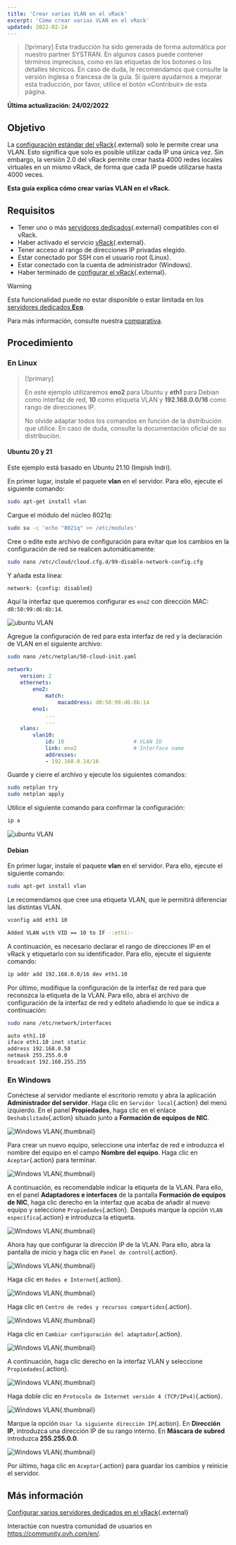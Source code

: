 ```yaml
---
title: 'Crear varias VLAN en el vRack'
excerpt: 'Cómo crear varias VLAN en el vRack'
updated: 2022-02-24
---
```


> [!primary]
> Esta traducción ha sido generada de forma automática por nuestro partner SYSTRAN. En algunos casos puede contener términos imprecisos, como en las etiquetas de los botones o los detalles técnicos. En caso de duda, le recomendamos que consulte la versión inglesa o francesa de la guía. Si quiere ayudarnos a mejorar esta traducción, por favor, utilice el botón «Contribuir» de esta página.
>

**Última actualización: 24/02/2022**

## Objetivo

La [configuración estándar del vRack](/pages/cloud/dedicated/vrack_configuring_on_dedicated_server){.external} solo le permite crear una VLAN. Esto significa que solo es posible utilizar cada IP una única vez. Sin embargo, la versión 2.0 del vRack permite crear hasta 4000 redes locales virtuales en un mismo vRack, de forma que cada IP puede utilizarse hasta 4000 veces.

**Esta guía explica cómo crear varias VLAN en el vRack.**


## Requisitos

- Tener uno o más [servidores dedicados](https://www.ovh.com/world/es/servidores_dedicados/){.external} compatibles con el vRack.
- Haber activado el servicio [vRack](https://www.ovh.com/world/es/soluciones/vrack/){.external}.
- Tener acceso al rango de direcciones IP privadas elegido.
- Estar conectado por SSH con el usuario root (Linux).
- Estar conectado con la cuenta de administrador (Windows).
- Haber terminado de [configurar el vRack](/pages/cloud/dedicated/vrack_configuring_on_dedicated_server){.external}.

> [!warning]
> Esta funcionalidad puede no estar disponible o estar limitada en los [servidores dedicados **Eco**](https://eco.ovhcloud.com/es/about/).
>
> Para más información, consulte nuestra [comparativa](https://eco.ovhcloud.com/es/compare/).

## Procedimiento

### En Linux

> [!primary]
>
> En este ejemplo utilizaremos **eno2** para Ubuntu y **eth1** para Debian como interfaz de red, **10** como etiqueta VLAN y **192.168.0.0/16** como rango de direcciones IP. 
>
> No olvide adaptar todos los comandos en función de la distribución que utilice. En caso de duda, consulte la documentación oficial de su distribución.
>

#### Ubuntu 20 y 21

Este ejemplo está basado en Ubuntu 21.10 (Impish Indri).

En primer lugar, instale el paquete **vlan** en el servidor. Para ello, ejecute el siguiente comando:

```sh
sudo apt-get install vlan
```

Cargue el módulo del núcleo 8021q:

```sh
sudo su -c 'echo "8021q" >> /etc/modules'
```

Cree o edite este archivo de configuración para evitar que los cambios en la configuración de red se realicen automáticamente:

```sh
sudo nano /etc/cloud/cloud.cfg.d/99-disable-network-config.cfg
```

Y añada esta línea:

```sh
network: {config: disabled}
```

Aquí la interfaz que queremos configurar es `eno2` con dirección MAC: `d0:50:99:d6:6b:14`.

![ubuntu VLAN](images/vrack3-ubuntu-01.png)

Agregue la configuración de red para esta interfaz de red y la declaración de VLAN en el siguiente archivo:

```sh
sudo nano /etc/netplan/50-cloud-init.yaml
```

```yaml
network:
    version: 2
    ethernets:
        eno2:
            match:
                macaddress: d0:50:99:d6:6b:14
        eno1:
            ...
            ...
    vlans:
        vlan10:
            id: 10                      # VLAN ID    
            link: eno2                  # Interface name
            addresses:
            - 192.168.0.14/16
```

Guarde y cierre el archivo y ejecute los siguientes comandos:

```sh
sudo netplan try
sudo netplan apply
```

Utilice el siguiente comando para confirmar la configuración:

```sh
ip a
```

![ubuntu VLAN](images/vrack3-ubuntu-02.png)

#### Debian

En primer lugar, instale el paquete **vlan** en el servidor. Para ello, ejecute el siguiente comando:

```sh
sudo apt-get install vlan
```

Le recomendamos que cree una etiqueta VLAN, que le permitirá diferenciar las distintas VLAN.

```sh
vconfig add eth1 10

Added VLAN with VID == 10 to IF -:eth1:-
```

A continuación, es necesario declarar el rango de direcciones IP en el vRack y etiquetarlo con su identificador. Para ello, ejecute el siguiente comando:

```sh
ip addr add 192.168.0.0/16 dev eth1.10
```

Por último, modifique la configuración de la interfaz de red para que reconozca la etiqueta de la VLAN. Para ello, abra el archivo de configuración de la interfaz de red y edítelo añadiendo lo que se indica a continuación:

```sh
sudo nano /etc/network/interfaces

auto eth1.10
iface eth1.10 inet static
address 192.168.0.50
netmask 255.255.0.0
broadcast 192.168.255.255
```

### En Windows

Conéctese al servidor mediante el escritorio remoto y abra la aplicación **Administrador del servidor**. Haga clic en `Servidor local`{.action} del menú izquierdo. En el panel **Propiedades**, haga clic en el enlace `Deshabilitado`{.action} situado junto a **Formación de equipos de NIC**.

![Windows VLAN](images/vrack2-windows-01.png){.thumbnail}

Para crear un nuevo equipo, seleccione una interfaz de red e introduzca el nombre del equipo en el campo **Nombre del equipo**. Haga clic en `Aceptar`{.action} para terminar.

![Windows VLAN](images/vrack2-windows-02.png){.thumbnail}

A continuación, es recomendable indicar la etiqueta de la VLAN. Para ello, en el panel **Adaptadores e interfaces** de la pantalla **Formación de equipos de NIC**, haga clic derecho en la interfaz que acaba de añadir al nuevo equipo y seleccione `Propiedades`{.action}. Después marque la opción `VLAN específica`{.action} e introduzca la etiqueta.

![Windows VLAN](images/vrack2-windows-03.png){.thumbnail}

Ahora hay que configurar la dirección IP de la VLAN. Para ello, abra la pantalla de inicio y haga clic en `Panel de control`{.action}.

![Windows VLAN](images/vrack2-windows-04.png){.thumbnail}

Haga clic en `Redes e Internet`{.action}.

![Windows VLAN](images/vrack2-windows-05.png){.thumbnail}

Haga clic en `Centro de redes y recursos compartidos`{.action}.

![Windows VLAN](images/vrack2-windows-06.png){.thumbnail}

Haga clic en `Cambiar configuración del adaptador`{.action}.

![Windows VLAN](images/vrack2-windows-07.png){.thumbnail}

A continuación, haga clic derecho en la interfaz VLAN y seleccione `Propiedades`{.action}.

![Windows VLAN](images/vrack2-windows-08.png){.thumbnail}

Haga doble clic en `Protocolo de Internet versión 4 (TCP/IPv4)`{.action}.

![Windows VLAN](images/vrack2-windows-09.png){.thumbnail}

Marque la opción `Usar la siguiente dirección IP`{.action}. En **Dirección IP**, introduzca una dirección IP de su rango interno. En **Máscara de subred** introduzca **255.255.0.0**.

![Windows VLAN](images/vrack2-windows-10.png){.thumbnail}

Por último, haga clic en `Aceptar`{.action} para guardar los cambios y reinicie el servidor.

## Más información

[Configurar varios servidores dedicados en el vRack](/pages/cloud/dedicated/vrack_configuring_on_dedicated_server){.external}

Interactúe con nuestra comunidad de usuarios en <https://community.ovh.com/en/>.
